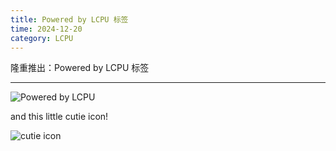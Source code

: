 ```yaml
---
title: Powered by LCPU 标签
time: 2024-12-20
category: LCPU
---
```


隆重推出：Powered by LCPU 标签

---

![Powered by LCPU](/news/intro-badge/hero.svg)

and this little cutie icon!

![cutie icon](/news/intro-badge/cutie.svg)
